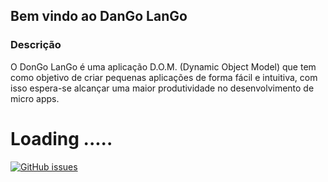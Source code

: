 ## Bem vindo ao DanGo LanGo 

### Descrição

O DonGo LanGo é uma aplicação D.O.M. (Dynamic Object Model) que tem como objetivo de criar pequenas aplicações de forma fácil e intuitiva, com isso espera-se alcançar uma maior produtividade no desenvolvimento de micro apps.

# Loading .....
[![GitHub issues](https://img.shields.io/github/issues/IFBAEunapolisDynamicObjectModel/Domgo-lango---Core.svg)](https://github.com/IFBAEunapolisDynamicObjectModel/Domgo-lango---Core/issues)
